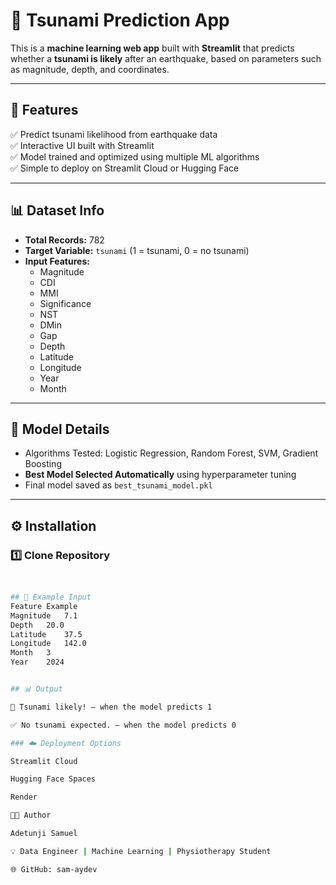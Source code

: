 # 🌊 Tsunami Prediction App  

This is a **machine learning web app** built with **Streamlit** that predicts whether a **tsunami is likely** after an earthquake, based on parameters such as magnitude, depth, and coordinates.

---

## 🚀 Features  
✅ Predict tsunami likelihood from earthquake data  
✅ Interactive UI built with Streamlit  
✅ Model trained and optimized using multiple ML algorithms  
✅ Simple to deploy on Streamlit Cloud or Hugging Face  

---

## 📊 Dataset Info  
- **Total Records:** 782  
- **Target Variable:** `tsunami` (1 = tsunami, 0 = no tsunami)  
- **Input Features:**  
  - Magnitude  
  - CDI  
  - MMI  
  - Significance  
  - NST  
  - DMin  
  - Gap  
  - Depth  
  - Latitude  
  - Longitude  
  - Year  
  - Month  

---

## 🧠 Model Details  
- Algorithms Tested: Logistic Regression, Random Forest, SVM, Gradient Boosting  
- **Best Model Selected Automatically** using hyperparameter tuning  
- Final model saved as `best_tsunami_model.pkl`

---

## ⚙️ Installation  

### 1️⃣ Clone Repository  
```bash


## 🧮 Example Input
Feature	Example
Magnitude	7.1
Depth	20.0
Latitude	37.5
Longitude	142.0
Month	3
Year	2024


## 📊 Output

🌊 Tsunami likely! – when the model predicts 1

✅ No tsunami expected. – when the model predicts 0

### ☁️ Deployment Options

Streamlit Cloud

Hugging Face Spaces

Render

👨‍💻 Author

Adetunji Samuel

💡 Data Engineer | Machine Learning | Physiotherapy Student

🌐 GitHub: sam-aydev

